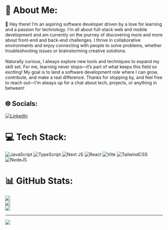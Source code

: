 # 🌱 About Me:
👋 Hey there! I’m an aspiring software developer driven by a love for learning and a passion for technology. I’m all about full-stack web and mobile development and am currently on the journey of discovering more and more about front-end and back-end challenges. I thrive in collaborative environments and enjoy connecting with people to solve problems, whether troubleshooting issues or brainstorming creative solutions.<br><br>Naturally curious, I always explore new tools and techniques to expand my skill set. For me, learning never stops—it’s part of what keeps this field so exciting! My goal is to land a software development role where I can grow, contribute, and make a real difference. Thanks for stopping by, and feel free to reach out—I'm always up for a chat about tech, projects, or anything in between!


## 🌐 Socials:
[![LinkedIn](https://img.shields.io/badge/LinkedIn-%230077B5.svg?logo=linkedin&logoColor=white)](https://linkedin.com/in/wallysonadsilva) 

# 💻 Tech Stack:
![JavaScript](https://img.shields.io/badge/javascript-%23323330.svg?style=for-the-badge&logo=javascript&logoColor=%23F7DF1E) ![TypeScript](https://img.shields.io/badge/typescript-%23007ACC.svg?style=for-the-badge&logo=typescript&logoColor=white) ![Next JS](https://img.shields.io/badge/Next-black?style=for-the-badge&logo=next.js&logoColor=white) ![React](https://img.shields.io/badge/react-%2320232a.svg?style=for-the-badge&logo=react&logoColor=%2361DAFB) ![Vite](https://img.shields.io/badge/vite-%23646CFF.svg?style=for-the-badge&logo=vite&logoColor=white) ![TailwindCSS](https://img.shields.io/badge/tailwindcss-%2338B2AC.svg?style=for-the-badge&logo=tailwind-css&logoColor=white) ![NodeJS](https://img.shields.io/badge/node.js-6DA55F?style=for-the-badge&logo=node.js&logoColor=white)
# 📊 GitHub Stats:
![](https://github-readme-stats.vercel.app/api?username=wallysonadsilva&theme=aura&hide_border=false&include_all_commits=true&count_private=true)<br/>
![](https://github-readme-streak-stats.herokuapp.com/?user=wallysonadsilva&theme=aura&hide_border=false)<br/>
![](https://github-readme-stats.vercel.app/api/top-langs/?username=wallysonadsilva&theme=aura&hide_border=false&include_all_commits=true&count_private=true&layout=compact)

---
[![](https://visitcount.itsvg.in/api?id=wallysonadsilva&icon=8&color=6)](https://visitcount.itsvg.in)

<!-- Proudly created with GPRM ( https://gprm.itsvg.in ) -->
